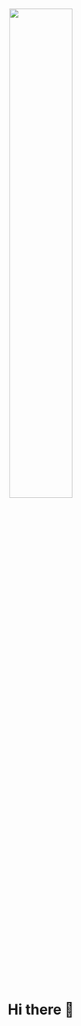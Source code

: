 <h1><div id="header" align ="center">
  <img src="[https://i.pinimg.com/originals/c6/3c/ae/c63cae1344766f14d9d184e5aafed065.gif](https://pin.it/3ZXmqpJ)" width="50%" height="50%"/>
</div>

<p style="text-align: center;"> Hi there 👋 </p> </h1>
<!--
**AhmadHassan71/AhmadHassan71** is a ✨ _special_ ✨ repository because its `README.md` (this file) appears on your GitHub profile.

Here are some ideas to get you started:

- 🔭 I’m currently working on ...
- 🌱 I’m currently learning ...
- 👯 I’m looking to collaborate on ...
- 🤔 I’m looking for help with ...
- 💬 Ask me about ...
- 📫 How to reach me: ...
- 😄 Pronouns: ...
- ⚡ Fun fact: ...
-->
